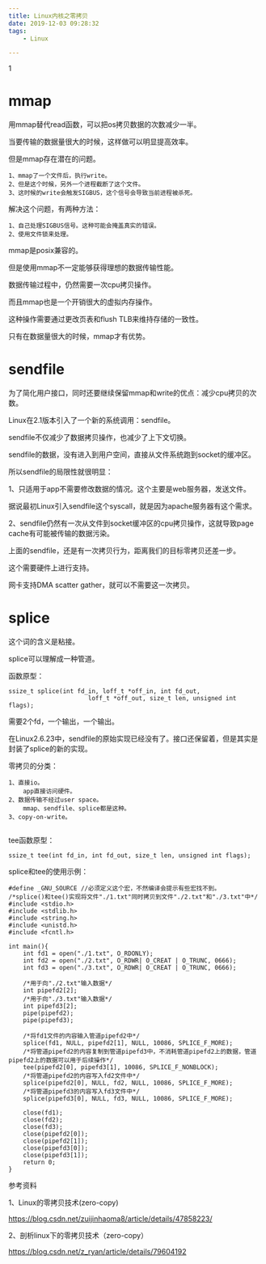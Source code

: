 ```yaml
---
title: Linux内核之零拷贝
date: 2019-12-03 09:28:32
tags:
	- Linux

---
```


1

# mmap

用mmap替代read函数，可以把os拷贝数据的次数减少一半。

当要传输的数据量很大的时候，这样做可以明显提高效率。

但是mmap存在潜在的问题。

```
1、mmap了一个文件后，执行write。
2、但是这个时候，另外一个进程截断了这个文件。
3、这时候的write会触发SIGBUS，这个信号会导致当前进程被杀死。
```

解决这个问题，有两种方法：

```
1、自己处理SIGBUS信号。这种可能会掩盖真实的错误。
2、使用文件锁来处理。
```

mmap是posix兼容的。

但是使用mmap不一定能够获得理想的数据传输性能。

数据传输过程中，仍然需要一次cpu拷贝操作。

而且mmap也是一个开销很大的虚拟内存操作。

这种操作需要通过更改页表和flush TLB来维持存储的一致性。

只有在数据量很大的时候，mmap才有优势。

# sendfile

为了简化用户接口，同时还要继续保留mmap和write的优点：减少cpu拷贝的次数。

Linux在2.1版本引入了一个新的系统调用：sendfile。

sendfile不仅减少了数据拷贝操作，也减少了上下文切换。

sendfile的数据，没有进入到用户空间，直接从文件系统跑到socket的缓冲区。

所以sendfile的局限性就很明显：

1、只适用于app不需要修改数据的情况。这个主要是web服务器，发送文件。

​	据说最初Linux引入sendfile这个syscall，就是因为apache服务器有这个需求。

2、sendfile仍然有一次从文件到socket缓冲区的cpu拷贝操作，这就导致page cache有可能被传输的数据污染。



上面的sendfile，还是有一次拷贝行为，距离我们的目标零拷贝还差一步。

这个需要硬件上进行支持。

网卡支持DMA scatter gather，就可以不需要这一次拷贝。



# splice

这个词的含义是粘接。

splice可以理解成一种管道。

函数原型：

```
ssize_t splice(int fd_in, loff_t *off_in, int fd_out,
                      loff_t *off_out, size_t len, unsigned int flags);
```

需要2个fd，一个输出，一个输出。

在Linux2.6.23中，sendfile的原始实现已经没有了。接口还保留着，但是其实是封装了splice的新的实现。



零拷贝的分类：

```
1、直接io。
	app直接访问硬件。
2、数据传输不经过user space。
	mmap、sendfile、splice都是这种。
3、copy-on-write。
	
```

tee函数原型：

```
ssize_t tee(int fd_in, int fd_out, size_t len, unsigned int flags);
```

splice和tee的使用示例：

```
#define _GNU_SOURCE //必须定义这个宏，不然编译会提示有些宏找不到。
/*splice()和tee()实现将文件"./1.txt"同时拷贝到文件"./2.txt"和"./3.txt"中*/
#include <stdio.h>
#include <stdlib.h>
#include <string.h>
#include <unistd.h>
#include <fcntl.h>

int main(){
    int fd1 = open("./1.txt", O_RDONLY);
    int fd2 = open("./2.txt", O_RDWR| O_CREAT | O_TRUNC, 0666);
    int fd3 = open("./3.txt", O_RDWR| O_CREAT | O_TRUNC, 0666);

    /*用于向"./2.txt"输入数据*/
    int pipefd2[2];
    /*用于向"./3.txt"输入数据*/
    int pipefd3[2];
    pipe(pipefd2);
    pipe(pipefd3);

    /*将fd1文件的内容输入管道pipefd2中*/
    splice(fd1, NULL, pipefd2[1], NULL, 10086, SPLICE_F_MORE);
    /*将管道pipefd2的内容复制到管道pipefd3中，不消耗管道pipefd2上的数据，管道pipefd2上的数据可以用于后续操作*/
    tee(pipefd2[0], pipefd3[1], 10086, SPLICE_F_NONBLOCK);
    /*将管道pipefd2的内容写入fd2文件中*/
    splice(pipefd2[0], NULL, fd2, NULL, 10086, SPLICE_F_MORE);
    /*将管道pipefd3的内容写入fd3文件中*/
    splice(pipefd3[0], NULL, fd3, NULL, 10086, SPLICE_F_MORE);

    close(fd1);
    close(fd2);
    close(fd3);
    close(pipefd2[0]);
    close(pipefd2[1]);
    close(pipefd3[0]);
    close(pipefd3[1]);
    return 0;
}
```



参考资料

1、Linux的零拷贝技术(zero-copy)

https://blog.csdn.net/zuijinhaoma8/article/details/47858223/

2、剖析linux下的零拷贝技术（zero-copy）

https://blog.csdn.net/z_ryan/article/details/79604192

